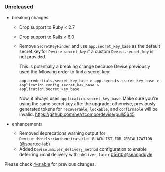 ### Unreleased

* breaking changes
  * Drop support to Ruby < 2.7
  * Drop support to Rails < 6.0
  * Remove `SecretKeyFinder` and use `app.secret_key_base` as the default secret key for `Devise.secret_key` if a custom `Devise.secret_key` is not provided.

    This is potentially a breaking change because Devise previously used the following order to find a secret key:
    
    ```
    app.credentials.secret_key_base > app.secrets.secret_key_base > application.config.secret_key_base > application.secret_key_base
    ```
    
    Now, it always uses `application.secret_key_base`. Make sure you're using the same secret key after the upgrade; otherwise, previously generated tokens for `recoverable`, `lockable`, and `confirmable` will be invalid.
    https://github.com/heartcombo/devise/pull/5645

* enhancements
  * Removed deprecations warning output for `Devise::Models::Authenticatable::BLACKLIST_FOR_SERIALIZATION` (@soartec-lab)
  * Added `Devise.mailer_delivery_method` configuration to enable deferring email delivery with `:deliver_later` [#5610](https://github.com/heartcombo/devise/pull/5610) [@seanpdoyle](https://github.com/seanpdoyle)

Please check [4-stable](https://github.com/heartcombo/devise/blob/4-stable/CHANGELOG.md)
for previous changes.
